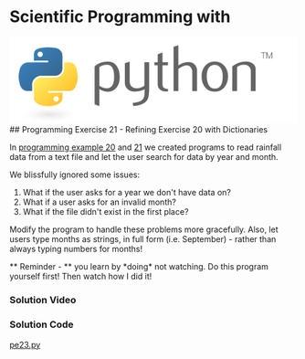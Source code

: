 # Scientific Programming with 
<img src="../../imgs/python.png"/>
## Programming Exercise 21 - Refining Exercise 20 with Dictionaries

In [programming example 20](../pe20) and [21](../pe21) we created programs to read rainfall data from a text file and let the user search for data by year and month.

We blissfully ignored some issues:
1. What if the user asks for a year we don't have data on?
2. What if a user asks for an invalid month?
3. What if the file didn't exist in the first place?

Modify the program to handle these problems more gracefully.  Also, let users type months as strings, in full form (i.e. September) - rather than always typing numbers for months!



<div class="highlight">** Reminder -  ** you learn by *doing* not watching.  Do this program yourself first!  Then watch how I did it!</div>

### Solution Video

### Solution Code
[pe23.py](pe23.py)



